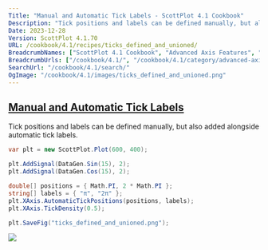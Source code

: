 ```yaml
---
Title: "Manual and Automatic Tick Labels - ScottPlot 4.1 Cookbook"
Description: "Tick positions and labels can be defined manually, but also added alongside automatic tick labels."
Date: 2023-12-28
Version: ScottPlot 4.1.70
URL: /cookbook/4.1/recipes/ticks_defined_and_unioned/
BreadcrumbNames: ["ScottPlot 4.1 Cookbook", "Advanced Axis Features", "Manual and Automatic Tick Labels"]
BreadcrumbUrls: ["/cookbook/4.1/", "/cookbook/4.1/category/advanced-axis-features", "/cookbook/4.1/recipes/ticks_defined_and_unioned/"]
SearchUrl: "/cookbook/4.1/search/"
OgImage: "/cookbook/4.1/images/ticks_defined_and_unioned.png"
---
```


<h2><a id='manual-and-automatic-tick-labels' href='/cookbook/4.1/recipes/ticks_defined_and_unioned/'>Manual and Automatic Tick Labels</a></h2>

Tick positions and labels can be defined manually, but also added alongside automatic tick labels.

```cs
var plt = new ScottPlot.Plot(600, 400);

plt.AddSignal(DataGen.Sin(15), 2);
plt.AddSignal(DataGen.Cos(15), 2);

double[] positions = { Math.PI, 2 * Math.PI };
string[] labels = { "π", "2π" };
plt.XAxis.AutomaticTickPositions(positions, labels);
plt.XAxis.TickDensity(0.5);

plt.SaveFig("ticks_defined_and_unioned.png");
```

<img src='../../images/ticks_defined_and_unioned.png' class='d-block mx-auto my-5' />


